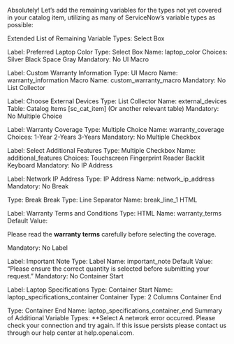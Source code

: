 Absolutely! Let’s add the remaining variables for the types not yet covered in your catalog item, utilizing as many of ServiceNow’s variable types as possible:

Extended List of Remaining Variable Types:
Select Box

Label: Preferred Laptop Color
Type: Select Box
Name: laptop_color
Choices:
Silver
Black
Space Gray
Mandatory: No
UI Macro

Label: Custom Warranty Information
Type: UI Macro
Name: warranty_information
Macro Name: custom_warranty_macro
Mandatory: No
List Collector

Label: Choose External Devices
Type: List Collector
Name: external_devices
Table: Catalog Items [sc_cat_item] (Or another relevant table)
Mandatory: No
Multiple Choice

Label: Warranty Coverage
Type: Multiple Choice
Name: warranty_coverage
Choices:
1-Year
2-Years
3-Years
Mandatory: No
Multiple Checkbox

Label: Select Additional Features
Type: Multiple Checkbox
Name: additional_features
Choices:
Touchscreen
Fingerprint Reader
Backlit Keyboard
Mandatory: No
IP Address

Label: Network IP Address
Type: IP Address
Name: network_ip_address
Mandatory: No
Break

Type: Break
Break Type: Line Separator
Name: break_line_1
HTML

Label: Warranty Terms and Conditions
Type: HTML
Name: warranty_terms
Default Value: <p>Please read the <b>warranty terms</b> carefully before selecting the coverage.</p>
Mandatory: No
Label

Label: Important Note
Type: Label
Name: important_note
Default Value: “Please ensure the correct quantity is selected before submitting your request.”
Mandatory: No
Container Start

Label: Laptop Specifications
Type: Container Start
Name: laptop_specifications_container
Container Type: 2 Columns
Container End

Type: Container End
Name: laptop_specifications_container_end
Summary of Additional Variable Types:
**Select
A network error occurred. Please check your connection and try again. If this issue persists please contact us through our help center at help.openai.com.

